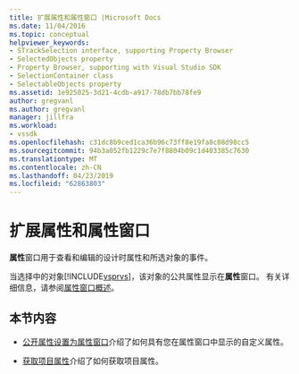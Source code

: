 ```yaml
---
title: 扩展属性和属性窗口 |Microsoft Docs
ms.date: 11/04/2016
ms.topic: conceptual
helpviewer_keywords:
- STrackSelection interface, supporting Property Browser
- SelectedObjects property
- Property Browser, supporting with Visual Studio SDK
- SelectionContainer class
- SelectableObjects property
ms.assetid: 1e925025-3d21-4cdb-a917-78db7bb78fe9
author: gregvanl
ms.author: gregvanl
manager: jillfra
ms.workload:
- vssdk
ms.openlocfilehash: c31dc8b9ced1ca36b96c73ff8e19fa8c08d98cc5
ms.sourcegitcommit: 94b3a052fb1229c7e7f8804b09c1d403385c7630
ms.translationtype: MT
ms.contentlocale: zh-CN
ms.lasthandoff: 04/23/2019
ms.locfileid: "62863803"
---
```

# <a name="extend-properties-and-the-property-window"></a>扩展属性和属性窗口
**属性**窗口用于查看和编辑的设计时属性和所选对象的事件。

 当选择中的对象[!INCLUDE[vsprvs](../code-quality/includes/vsprvs_md.md)]，该对象的公共属性显示在**属性**窗口。 有关详细信息，请参阅[属性窗口概述](../extensibility/internals/properties-window-overview.md)。

## <a name="in-this-section"></a>本节内容
- [公开属性设置为属性窗口](../extensibility/exposing-properties-to-the-properties-window.md)介绍了如何具有您在属性窗口中显示的自定义属性。

- [获取项目属性](../extensibility/getting-project-properties.md)介绍了如何获取项目属性。